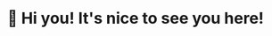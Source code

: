 <style>
    .container {
        display: flex;
        justify-content: center;
        align-items: center;
        height: 500px;
    }
</style>

<div class="container">
    <h1>👋 Hi you! It's nice to see you here!</h1>
</div>